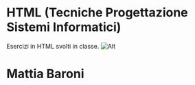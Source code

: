 # HTML (Tecniche Progettazione Sistemi Informatici)
Esercizi in HTML svolti in classe.
![Alt](https://repobeats.axiom.co/api/embed/422a39e7846f0df1bde40145f5ec6fa29f05f237.svg "Repobeats analytics image")
# Mattia Baroni
